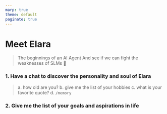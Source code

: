 ```yaml
---
marp: true
theme: default
paginate: true
---
```


# Meet Elara
> The beginnings of an AI Agent
> And see if we can fight the weaknesses of SLMs 🚀
<!-- TODO: diagram, workflow, etc ...-->

### 1. Have a chat to discover the personality and soul of Elara
>  a. how old are you?
>  b. give me the list of your hobbies
>  c. what is your favorite quote?
>  d. `/memory`
### 2. Give me the list of your goals and aspirations in life

